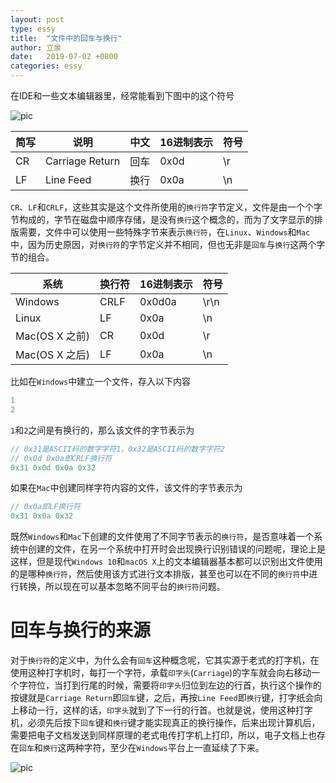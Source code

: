 ```yaml
---
layout: post
type: essy
title:  "文件中的回车与换行"
author: 立泉
date:   2019-07-02 +0800
categories: essy
---
```


在IDE和一些文本编辑器里，经常能看到下图中的这个符号

<img class="materialboxed responsive-img" src="https://apqx.oss-cn-hangzhou.aliyuncs.com/blog/pic/crlf.png" alt="pic">

| 简写 | 说明            | 中文 | 16进制表示 | 符号 |
| ---- | --------------- | ---- | ---------- | ---- |
| CR   | Carriage Return | 回车 | 0x0d       | \r   |
| LF   | Line Feed       | 换行 | 0x0a       | \n   |

`CR`、`LF`和`CRLF`，这些其实是这个文件所使用的`换行符`字节定义，文件是由一个个字节构成的，字节在磁盘中顺序存储，是没有`换行`这个概念的，而为了文字显示的排版需要，文件中可以使用一些特殊字节来表示`换行符`，在`Linux`、`Windows`和`Mac`中，因为历史原因，对`换行符`的字节定义并不相同，但也无非是`回车`与`换行`这两个字节的组合。

| 系统                   | 换行符 | 16进制表示 | 符号 |
| ---------------------- | ------ | ---------- | ---- |
| Windows                | CRLF   | 0x0d0a     | \r\n |
| Linux                  | LF     | 0x0a       | \n   |
| Mac(OS X 之前)          | CR     | 0x0d       | \r   |
| Mac(OS X 之后)          | LF     | 0x0a       | \n   |

比如在`Windows`中建立一个文件，存入以下内容

```java
1
2
```

`1`和`2`之间是有换行的，那么该文件的字节表示为

```java
// 0x31是ASCII码的数字字符1，0x32是ASCII码的数字字符2
// 0x0d 0x0a即CRLF换行符
0x31 0x0d 0x0a 0x32
```

如果在`Mac`中创建同样字符内容的文件，该文件的字节表示为

```java
// 0x0a即LF换行符
0x31 0x0a 0x32
```

既然`Windows`和`Mac`下创建的文件使用了不同字节表示的`换行符`，是否意味着一个系统中创建的文件，在另一个系统中打开时会出现换行识别错误的问题呢，理论上是这样，但是现代`Windows 10`和`macOS X`上的文本编辑器基本都可以识别出文件使用的是哪种`换行符`，然后使用该方式进行文本排版，甚至也可以在不同的`换行符`中进行转换，所以现在可以基本忽略不同平台的`换行符`问题。

# 回车与换行的来源

对于`换行符`的定义中，为什么会有`回车`这种概念呢，它其实源于老式的打字机，在使用这种打字机时，每打一个字符，承载`印字头`(`Carriage`)的字车就会向右移动一个字符位，当打到行尾的时候，需要将`印字头`归位到左边的行首，执行这个操作的按键就是`Carriage Return`即`回车`键，之后，再按`Line Feed`即`换行`键，打字纸会向上移动一行，这样的话，`印字头`就到了下一行的行首。也就是说，使用这种打字机，必须先后按下`回车`键和`换行`键才能实现真正的换行操作，后来出现计算机后，需要把电子文档发送到同样原理的老式电传打字机上打印，所以，电子文档上也存在`回车`和`换行`这两种字符，至少在`Windows`平台上一直延续了下来。

<img class="materialboxed responsive-img" src="https://apqx.oss-cn-hangzhou.aliyuncs.com/blog/pic/typer.jpeg" alt="pic">